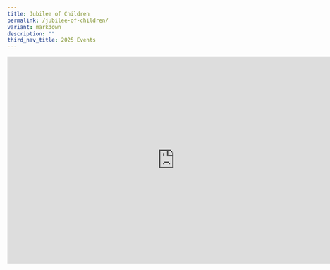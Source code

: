 ```yaml
---
title: Jubilee of Children
permalink: /jubilee-of-children/
variant: markdown
description: ""
third_nav_title: 2025 Events
---
```

<iframe allowfullscreen="true" height="469" width="760" frameborder="0" src="https://docs.google.com/presentation/d/e/2PACX-1vRzo8OxqlPN1ActFCjjVLLVPu6lEBaHvFQK-J4iEr4ZfLhZ-H2NUr75QAQg2fSWLJMdv0XaUden69fe/pubembed?start=true&amp;loop=true&amp;delayms=3000"></iframe>